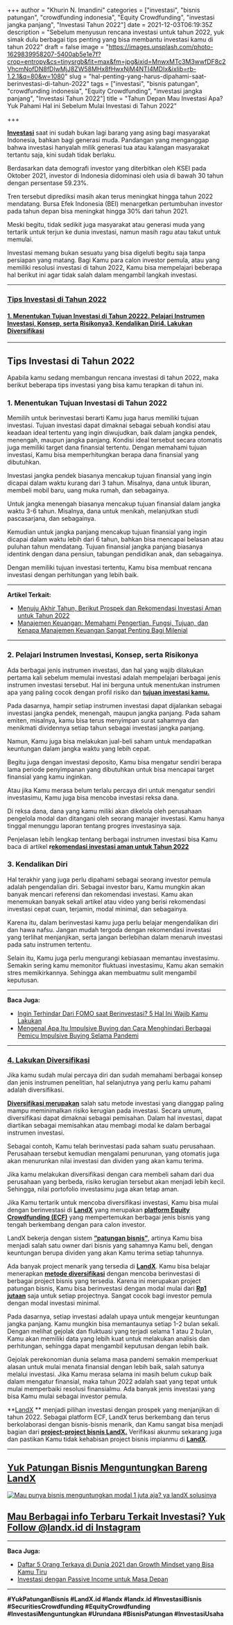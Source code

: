 +++
author = "Khurin N. Imandini"
categories = ["investasi", "bisnis patungan", "crowdfunding indonesia", "Equity Crowdfunding", "investasi jangka panjang", "Investasi Tahun 2022"]
date = 2021-12-03T06:19:35Z
description = "Sebelum menyusun rencana investasi untuk tahun 2022, yuk simak dulu berbagai tips penting yang bisa membantu investasi kamu di tahun 2022"
draft = false
image = "https://images.unsplash.com/photo-1629839958207-5400ab5e1e7f?crop=entropy&cs=tinysrgb&fit=max&fm=jpg&ixid=MnwxMTc3M3wwfDF8c2VhcmNofDN8fDIwMjJ8ZW58MHx8fHwxNjM4NTI4MDIx&ixlib=rb-1.2.1&q=80&w=1080"
slug = "hal-penting-yang-harus-dipahami-saat-berinvestasi-di-tahun-2022"
tags = ["investasi", "bisnis patungan", "crowdfunding indonesia", "Equity Crowdfunding", "investasi jangka panjang", "Investasi Tahun 2022"]
title = "Tahun Depan Mau Investasi Apa? Yuk Pahami Hal ini Sebelum Mulai Investasi di Tahun 2022"

+++


[**Investasi**](https://landx.id/project/) saat ini sudah bukan lagi barang yang asing bagi masyarakat Indonesia, bahkan bagi generasi muda. Pandangan yang menganggap bahwa investasi hanyalah milik generasi tua atau kalangan masyarakat tertantu saja, kini sudah tidak berlaku.

Berdasarkan data demografi investor yang diterbitkan oleh KSEI pada Oktober 2021, investor di Indonesia didominasi oleh usia di bawah 30 tahun dengan persentase 59.23%.

Tren tersebut diprediksi masih akan terus meningkat hingga tahun 2022 mendatang. Bursa Efek Indonesia (BEI) menargetkan pertumbuhan investor pada tahun depan bisa meningkat hingga 30% dari tahun 2021.

Meski begitu, tidak sedikit juga masyarakat atau generasi muda yang tertarik untuk terjun ke dunia investasi, namun masih ragu atau takut untuk memulai.

Investasi memang bukan sesuatu yang bisa digeluti begitu saja tanpa persiapan yang matang. Bagi Kamu para calon investor pemula, atau yang memiliki resolusi investasi di tahun 2022, Kamu bisa mempelajari beberapa hal berikut ini agar tidak salah dalam mengambil langkah investasi.

---

### [Tips Investasi di Tahun 2022](https://landx.id/blog/hal-penting-yang-harus-dipahami-saat-berinvestasi-di-tahun-2022/#tips-investasi-di-tahun-2022)

#### [1. Menentukan Tujuan Investasi di Tahun 2022](https://landx.id/blog/hal-penting-yang-harus-dipahami-saat-berinvestasi-di-tahun-2022/#1-menentukan-tujuan-investasi-di-tahun-2022)[2. Pelajari Instrumen Investasi, Konsep, serta Risikonya](https://landx.id/blog/hal-penting-yang-harus-dipahami-saat-berinvestasi-di-tahun-2022/#2-pelajari-instrumen-investasi-konsep-serta-risikonya)[3. Kendalikan Diri](https://landx.id/blog/hal-penting-yang-harus-dipahami-saat-berinvestasi-di-tahun-2022/#3-kendalikan-diri)[4. Lakukan Diversifikasi](https://landx.id/blog/hal-penting-yang-harus-dipahami-saat-berinvestasi-di-tahun-2022/#4-lakukan-diversifikasi)

---

## Tips Investasi di Tahun 2022

Apabila kamu sedang membangun rencana investasi di tahun 2022, maka berikut beberapa tips investasi yang bisa kamu terapkan di tahun ini.

### 1. Menentukan Tujuan Investasi di Tahun 2022

Memilih untuk berinvestasi berarti Kamu juga harus memiliki tujuan investasi. Tujuan investasi dapat dimaknai sebagai sebuah kondisi atau keadaan ideal tertentu yang ingin diwujudkan, baik dalam jangka pendek, menengah, maupun jangka panjang. Kondisi ideal tersebut secara otomatis juga memiliki target dana finansial tertentu. Dengan memahami tujuan investasi, Kamu bisa memperhitungkan berapa dana finansial yang dibutuhkan.

Investasi jangka pendek biasanya mencakup tujuan finansial yang ingin dicapai dalam waktu kurang dari 3 tahun. Misalnya, dana untuk liburan, membeli mobil baru, uang muka rumah, dan sebagainya.

Untuk jangka menengah biasanya mencakup tujuan finansial dalam jangka waktu 3-6 tahun. Misalnya, dana untuk menikah, melanjutkan studi pascasarjana, dan sebagainya.

Kemudian untuk jangka panjang mencakup tujuan finansial yang ingin dicapai dalam waktu lebih dari 6 tahun, bahkan bisa mencapai belasan atau puluhan tahun mendatang. Tujuan finansial jangka panjang biasanya identink dengan dana pensiun, tabungan pendidikan anak, dan sebagainya.

Dengan memiliki tujuan investasi tertentu, Kamu bisa membuat rencana investasi dengan perhitungan yang lebih baik.

---

**Artikel Terkait:**

* [Menuju Akhir Tahun, Berikut Prospek dan Rekomendasi Investasi Aman untuk Tahun 2022](https://landx.id/blog/rekomendasi-investasi-di-tahun-2022/)
* [Manajemen Keuangan: Memahami Pengertian, Fungsi, Tujuan, dan Kenapa Manajemen Keuangan Sangat Penting Bagi Milenial](https://landx.id/blog/manajemen-keuangan-memahami-pengertian-fungsi-tujuan-dan-kenapa-manajemen-keuangan-sangat-penting-bagi-milenial/)

---

### 2. Pelajari Instrumen Investasi, Konsep, serta Risikonya

Ada berbagai jenis instrumen investasi, dan hal yang wajib dilakukan pertama kali sebelum memulai investasi adalah mempelajari berbagai jenis instrumen investasi tersebut. Hal ini berguna untuk menentukan instrumen apa yang paling cocok dengan profil risiko dan **[tujuan investasi kamu.](https://landx.id/blog/tag/investasi/)**

Pada dasarnya, hampir setiap instrumen investasi dapat dijalankan sebagai investasi jangka pendek, menengah, maupun jangka panjang. Pada saham emiten, misalnya, kamu bisa terus menyimpan surat sahamnya dan menikmati dividennya setiap tahun sebagai investasi jangka panjang.

Namun, Kamu juga bisa melakukan jual-beli saham untuk mendapatkan keuntungan dalam jangka waktu yang lebih cepat.

Begitu juga dengan investasi deposito, Kamu bisa mengatur sendiri berapa lama periode penyimpanan yang dibutuhkan untuk bisa mencapai target finansial yang kamu inginkan.

Atau jika Kamu merasa belum terlalu percaya diri untuk mengatur sendiri investasimu, Kamu juga bisa mencoba investasi reksa dana.

Di reksa dana, dana yang kamu miliki akan dikelola oleh perusahaan pengelola modal dan ditangani oleh seorang manajer investasi. Kamu hanya tinggal menunggu laporan tentang progres investasinya saja.

Penjelasan lebih lengkap tentang berbagai instrumen investasi bisa Kamu baca di artikel **r[ekomendasi investasi aman untuk Tahun 2022](https://landx.id/blog/rekomendasi-investasi-di-tahun-2022/)**

### 3. Kendalikan Diri

Hal terakhir yang juga perlu dipahami sebagai seorang investor pemula adalah pengendalian diri. Sebagai investor baru, Kamu mungkin akan banyak mencari referensi dan rekomendasi investasi. Kamu akan menemukan banyak sekali artikel atau video yang berisi rekomendasi investasi cepat cuan, terjamin, modal minimal, dan sebagainya.

Karena itu, dalam berinvestasi kamu juga perlu belajar mengendalikan diri dan hawa nafsu. Jangan mudah tergoda dengan rekomendasi investasi yang terlihat menjanjikan, serta jangan berlebihan dalam menaruh investasi pada satu instrumen tertentu.

Selain itu, Kamu juga perlu mengurangi kebiasaan memantau investasimu. Semakin sering kamu memonitor fluktuasi investasimu, Kamu akan semakin stres memikirkannya. Sehingga akan membuatmu sulit mengambil keputusan.

---

**Baca Juga:**

* [Ingin Terhindar Dari FOMO saat Berinvestasi? 5 Hal Ini Wajib Kamu Lakukan](https://landx.id/blog/fomo-dalam-kehidupan-dan-investasi/)
* [Mengenal Apa Itu Impulsive Buying dan Cara Menghindari Berbagai Pemicu Impulsive Buying Selama Pandemi](https://landx.id/blog/mengenal-apa-itu-impulsive-buying-dan-cara-menghindari-berbagai-pemicu-impulsive-buying-selama-pandemi/)

---

### [4. Lakukan Diversifikasi](https://landx.id/blog/diversifikasi-dalam-investasi/)

Jika kamu sudah mulai percaya diri dan sudah memahami berbagai konsep dan jenis instrumen penelitian, hal selanjutnya yang perlu kamu pahami adalah diversifikasi.

**[Diversifikasi merupakan](https://landx.id/blog/diversifikasi-dalam-investasi/)** salah satu metode investasi yang dianggap paling mampu meminimalkan risiko kerugian pada investasi. Secara umum, diversifikasi dapat dimaknai sebagai pemisahan. Dalam hal investasi, dapat diartikan sebagai memisahkan atau membagi modal ke dalam berbagai instrumen investasi.

Sebagai contoh, Kamu telah berinvestasi pada saham suatu perusahaan. Perusahaan tersebut kemudian mengalami penurunan, yang otomatis juga akan menurunkan nilai investasi dan dividen yang akan kamu terima.

Jika kamu melakukan diversifikasi dengan cara membeli saham dari dua perusahaan yang berbeda, risiko kerugian tersebut akan menjadi lebih kecil. Sehingga, nilai portofolio investasimu juga akan tetap aman.

Jika Kamu tertarik untuk mencoba diversifikasi investasi, Kamu bisa mulai dengan berinvestasi di **[LandX](https://landx.id/)** yang merupakan [**platform Equity Crowdfunding (ECF)**](https://landx.id/) yang mempertemukan berbagai jenis bisnis yang tengah berkembang dengan para calon investor.

LandX bekerja dengan sistem **[“patungan bisnis”](https://landx.id/project/)**, artinya Kamu bisa menjadi salah satu owner dari bisnis yang sahamnya Kamu beli, dengan keuntungan berupa dividen yang akan Kamu terima setiap tahunnya.

Ada banyak project menarik yang tersedia di **[LandX](https://landx.id/)**. Kamu bisa belajar menerapkan **[metode diversifikasi](https://landx.id/blog/diversifikasi-dalam-investasi/)** dengan mencoba berinvestasi di berbagai project bisnis yang tersedia. Karena ini merupakan project patungan bisnis, Kamu bisa berinvestasi dengan modal mulai dari **[Rp1 jutaan](https://landx.id/project/)** saja untuk setiap projectnya. Sangat cocok bagi investor pemula dengan modal investasi minimal.

Pada dasarnya, setiap investasi adalah upaya untuk mengejar keuntungan jangka panjang. Kamu mungkin bisa memantaunya setiap 1-2 bulan sekali. Dengan melihat gejolak dan fluktuasi yang terjadi selama 1 atau 2 bulan, Kamu akan memiliki data yang lebih kuat untuk melakukan analisis dan perhitungan, sehingga dapat mengambil keputusan dengan lebih baik.

Gejolak perekonomian dunia selama masa pandemi semakin memperkuat alasan untuk mulai menata finansial dengan lebih baik, salah satunya melalui investasi. Jika Kamu merasa selama ini masih belum cukup baik dalam mengatur finansial, maka tahun 2022 adalah saat yang tepat untuk mulai memperbaiki resolusi finansialmu. Ada banyak jenis investasi yang bisa Kamu mulai sebagai investor pemula.

**[LandX](https://landx.id/project/) ** menjadi pilihan investasi dengan prospek yang menjanjikan di tahun 2022. Sebagai platform ECF, LandX terus berkembang dan terus berkolaborasi dengan bisnis-bisnis menarik, dan Kamu sangat bisa menjadi bagian dari **[project-project bisnis LandX.](https://landx.id/project/)** Verifikasi akunmu sekarang juga dan pastikan Kamu tidak kehabisan project bisnis impianmu di **[LandX](https://landx.id/project/)**.

***

## [Yuk Patungan  Bisnis Menguntungkan Bareng LandX](https://landx.id/project/)

[![Mau punya bisnis menguntungkan modal 1 juta aja? ya landX solusinya](https://accountgram-production.sfo2.cdn.digitaloceanspaces.com/landx_ghost/2021/10/Equity-Crowdfunding-di-Indonesia-1--3.png)](https://landx.id/project/)

## [**Mau Berbagai info Terbaru Terkait Investasi? Yuk Follow @landx.id di Instagram**](https://www.instagram.com/landx.id/?utm_medium=copy_link)

---

**Baca  Juga:**

* [Daftar 5 Orang Terkaya di Dunia 2021 dan Growth Mindset yang Bisa Kamu Tiru](https://landx.id/blog/daftar-orang-terkaya-di-dunia-tahun-2021/)
* [Investasi dengan Passive Income untuk Masa Depan](https://landx.id/blog/investasi-dengan-passive-income-untuk-masa-depan/)

---

**#YukPatunganBisnis    #LandX.id    #landx         #landx.id    #InvestasiBisnis  #SecuritiesCrowdfunding   #EquityCrowdfunding    #InvestasiMenguntungkan     #Urundana    #BisnisPatungan    #InvestasiUsaha**

